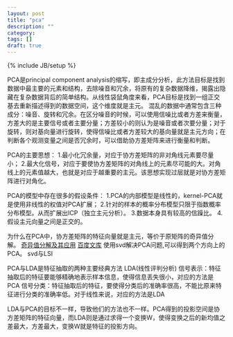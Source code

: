 ```yaml
---
layout: post
title: "pca"
description: ""
category: 
tags: []
draft: true
---
```

{% include JB/setup %}

PCA是principal component analysis的缩写，即主成分分析，此方法目标是找到数据中最主要的元素和结构，去除噪音和冗余，将原有的复杂数据降维，揭露出隐藏在复杂数据背后的简单结构。从线性袋鼠角度来看，PCA目标是找到一组正交基去重新描述得到的数据空间，这个维度就是主元。
混乱的数据中通常包含三种成分：噪音、旋转和冗余。在区分噪音的时候，可以使用信噪比或者方差来衡量，方差大的是主要信号或者主要分量；方差较小的则认为是噪音或者次要分量；对于旋转，则对基向量进行旋转，使得信噪比或者方差较大的基向量就是主元方向；在判断各个观测变量之间是否冗余时，可以借助协方差矩阵来进行衡量和判断。

PCA的主要思想：
1.最小化冗余量，对应于协方差矩阵的非对角线元素要尽量小；
2.最大化信号，对应于要使协方差矩阵的对角线上的元素尽可能的大。对角线上的元素值越大，也就是对应于越重要的主元。该思想实现过层就是对协方差矩阵进行对角化。

PCA的模型中存在很多的假设条件：
1.PCA的内部模型是线性的，kernel-PCA就是使用非线性的权值对PCA扩展；
2.针对的样本的概率分布模型只限于指数概率分布模型。从而扩展出ICP（独立主元分析）。
3.数据本身具有较高的信躁比。
4.假设主元向量之间是正交的。

为什么在PCA中，协方差矩阵的特征向量就是主元，等价于原矩阵的奇异值分解。
[奇异值分解及其应用](http://www.cnblogs.com/LeftNotEasy/archive/2011/01/19/svd-and-applications.html)
[百度文库](http://wenku.baidu.com/view/14ca1548e518964bcf847c28.html?re=view)
使用svd解决PCA问题,可以得到两个方向上的PCA。
svd与LSI

PCA与LDA是特征抽取的两种主要经典方法
LDA(线性评判分析)
信号表示：特征抽取后的特征要能够精确地表示样本信息，使得信息丢失很小，对应的方法是PCA
信号分类：特征抽取后的特征，要使得分类后的准确率很高，不能比原来特征进行分类的准确率低。对于线性来说，对应的方法是LDA


LDA与PCA的目标不一样，导致他们的方法也不一样。PCA得到的投影空间是协方差矩阵的特征向量，而LDA则是通过求得一个变换W，使得变换之后的新均值之差最大，方差最大，变换W就是特征的投影方向。



